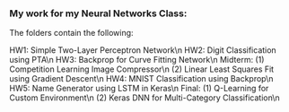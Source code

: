 ### My work for my Neural Networks Class:

The folders contain the following:


HW1: Simple Two-Layer Perceptron Network\n
HW2: Digit Classification using PTA\n
HW3: Backprop for Curve Fitting Network\n
Midterm: (1) Competition Learning Image Compressor\n
         (2) Linear Least Squares Fit using Gradient Descent\n
HW4: MNIST Classification using Backprop\n
HW5: Name Generator using LSTM in Keras\n
Final: (1) Q-Learning for Custom Environment\n 
       (2) Keras DNN for Multi-Category Classification\n